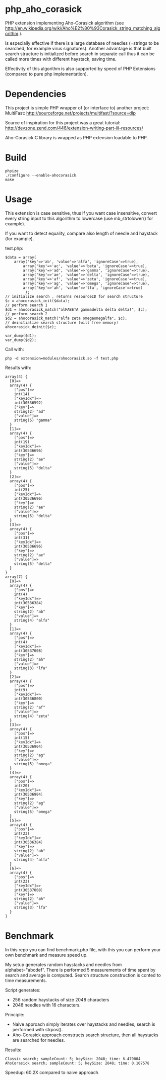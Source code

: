 php_aho_corasick
================

PHP extension implementing Aho-Corasick algorithm (see http://en.wikipedia.org/wiki/Aho%E2%80%93Corasick_string_matching_algorithm ).

Is especially effective if there is a large database of needles (=strings to be searched, for example virus signatures). 
Another advantage is that built search structure is initialized before search in separate call thus it can be called
more times with different haystack, saving time.

Effectivity of this algorithm is also supported by speed of PHP Extensions (compared to pure php implementation).

Dependencies
=============
This project is simple PHP wrapper of (or interface to) another project:
MultiFast: http://sourceforge.net/projects/multifast/?source=dlp

Source of inspiration for this project was a great tutorial:
http://devzone.zend.com/446/extension-writing-part-iii-resources/

Aho-Corasick C library is wrapped as PHP extension loadable to PHP.

Build
=====
```
phpize
./configure --enable-ahocorasick
make
```

Usage
=====
This extension is case sensitive, thus if you want case insensitive, convert every string input to this algorithm to lowercase (use mb_strtolower() for example).

If you want to detect equality, compare also length of needle and haystack (for example).

test.php:
```
$data = array(
  	array('key'=>'ab', 'value'=>'alfa', 'ignoreCase'=>true),
		array('key'=>'ac', 'value'=>'beta', 'ignoreCase'=>true),
		array('key'=>'ad', 'value'=>'gamma', 'ignoreCase'=>true),
		array('key'=>'ae', 'value'=>'delta', 'ignoreCase'=>true),
		array('key'=>'af', 'value'=>'zeta', 'ignoreCase'=>true),
		array('key'=>'ag', 'value'=>'omega', 'ignoreCase'=>true),
		array('key'=>'ah', 'value'=>'lfa', 'ignoreCase'=>true)
	     );
// initialize search , returns resourceID for search structure
$c = ahocorasick_init($data);
// perform search 1
$d1 = ahocorasick_match("alFABETA gammadelta delta delta!", $c);
// perform search 2
$d2 = ahocorasick_match("alfa zeta omegaomegalfa", $c);
// deinitialize search structure (will free memory)
ahocorasick_deinit($c);

var_dump($d1);
var_dump($d2);
```

Call with:
```
php -d extension=modules/ahocorasick.so -f test.php
```

Results with:
```
array(4) {
  [0]=>
  array(4) {
    ["pos"]=>
    int(14)
    ["keyIdx"]=>
    int(30536592)
    ["key"]=>
    string(2) "ad"
    ["value"]=>
    string(5) "gamma"
  }
  [1]=>
  array(4) {
    ["pos"]=>
    int(19)
    ["keyIdx"]=>
    int(30536696)
    ["key"]=>
    string(2) "ae"
    ["value"]=>
    string(5) "delta"
  }
  [2]=>
  array(4) {
    ["pos"]=>
    int(25)
    ["keyIdx"]=>
    int(30536696)
    ["key"]=>
    string(2) "ae"
    ["value"]=>
    string(5) "delta"
  }
  [3]=>
  array(4) {
    ["pos"]=>
    int(31)
    ["keyIdx"]=>
    int(30536696)
    ["key"]=>
    string(2) "ae"
    ["value"]=>
    string(5) "delta"
  }
}
array(7) {
  [0]=>
  array(4) {
    ["pos"]=>
    int(4)
    ["keyIdx"]=>
    int(30536384)
    ["key"]=>
    string(2) "ab"
    ["value"]=>
    string(4) "alfa"
  }
  [1]=>
  array(4) {
    ["pos"]=>
    int(4)
    ["keyIdx"]=>
    int(30537008)
    ["key"]=>
    string(2) "ah"
    ["value"]=>
    string(3) "lfa"
  }
  [2]=>
  array(4) {
    ["pos"]=>
    int(9)
    ["keyIdx"]=>
    int(30536800)
    ["key"]=>
    string(2) "af"
    ["value"]=>
    string(4) "zeta"
  }
  [3]=>
  array(4) {
    ["pos"]=>
    int(15)
    ["keyIdx"]=>
    int(30536904)
    ["key"]=>
    string(2) "ag"
    ["value"]=>
    string(5) "omega"
  }
  [4]=>
  array(4) {
    ["pos"]=>
    int(20)
    ["keyIdx"]=>
    int(30536904)
    ["key"]=>
    string(2) "ag"
    ["value"]=>
    string(5) "omega"
  }
  [5]=>
  array(4) {
    ["pos"]=>
    int(23)
    ["keyIdx"]=>
    int(30536384)
    ["key"]=>
    string(2) "ab"
    ["value"]=>
    string(4) "alfa"
  }
  [6]=>
  array(4) {
    ["pos"]=>
    int(23)
    ["keyIdx"]=>
    int(30537008)
    ["key"]=>
    string(2) "ah"
    ["value"]=>
    string(3) "lfa"
  }
}
```

Benchmark
==========
In this repo you can find benchmark.php file, with this you can perform your own benchmark and measure speed up.

My setup generates random haystacks and needles from alphabet="abcdef". There is performed 5 measurements of time spent by search and average is computed.
Search structure construction is conted to time measurements.

Script generates:
  * 256 random haystacks of size 2048 characters
  * 2048 needles with 16 characters.

Principle:
  * Naive approach simply iterates over haystacks and needles, search is performed with strpos().
  * Aho-Corasick approach constructs search structure, then all haystacks are searched for needles.

Results:
```
Classic search; sampleCount: 5; keySize: 2048; time: 6.479004
AhoCorasick search; sampleCount: 5; keySize: 2048; time: 0.107578
```

Speedup: 60.2X compared to naive approach.

